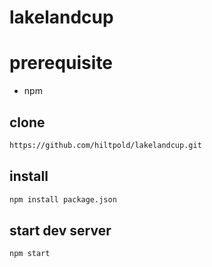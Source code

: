 # lakelandcup
# prerequisite
* npm
## clone
```bash
https://github.com/hiltpold/lakelandcup.git
```
## install
```bash
npm install package.json
```
## start dev server
```bash
npm start
```

